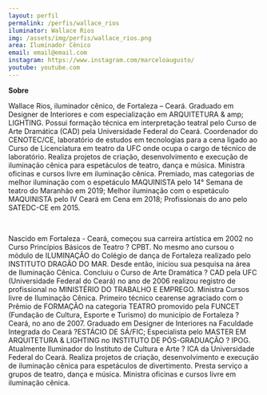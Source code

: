 ```yaml
---
layout: perfil
permalink: /perfis/wallace_rios
iluminator: Wallace Rios
img: /assets/img/perfis/wallace_rios.png
area: Iluminador Cênico
email: email@email.com
instagram: https://www.instagram.com/marceloaugusto/
youtube: youtube.com
---
```


**Sobre**

Wallace Rios, iluminador cênico, de Fortaleza – Ceará. Graduado em Designer de Interiores e com especialização em ARQUITETURA & amp; LIGHTING. Possui formação técnica em interpretação teatral pelo Curso de Arte Dramática (CAD) pela Universidade Federal do Ceará. Coordenador do CENOTEC/CE, laboratório de estudos em tecnologias para a cena ligado ao Curso de Licenciatura em teatro da UFC onde ocupa o cargo de técnico de laboratório. Realiza projetos de criação, desenvolvimento e execução de iluminação cênica para espetáculos de teatro, dança e música. Ministra oficinas e cursos livre em iluminação cênica. Premiado, mas categorias de melhor iluminação com o espetáculo MAQUINISTA pelo 14° Semana de teatro do Maranhão em 2019; Melhor iluminação com o espetáculo MAQUINISTA pelo IV Ceará em Cena em 2018; Profissionais do ano pelo SATEDC-CE em 2015.

<br>

Nascido em Fortaleza - Ceará, começou sua carreira artística em 2002 no Curso Princípios Básicos de Teatro ? CPBT. No mesmo ano cursou o módulo de ILUMINAÇÃO do Colégio de dança de Fortaleza realizado pelo INSTITUTO DRAGÃO DO MAR. Desde então, iniciou sua pesquisa na área de Iluminação Cênica. Concluiu o Curso de Arte Dramática ? CAD pela UFC (Universidade Federal do Ceará) no ano de 2006 realizou registro de profissional no MINISTÉRIO DO TRABALHO E EMPREGO. Ministra Cursos livre de Iluminação Cênica. Primeiro técnico cearense agraciado com o Prêmio de FORMAÇÃO na categoria TEATRO promovido pela FUNCET (Fundação de Cultura, Esporte e Turismo) do município de Fortaleza ? Ceará, no ano de 2007. Graduado em Designer de Interiores na Faculdade Integrada do Ceará ?ESTÁCIO DE SÁ/FIC; Especialista pelo MASTER EM ARQUITETURA & LIGHTING no INSTITUTO DE PÓS-GRADUAÇÃO ? IPOG. Atualmente Iluminador do Instituto de Cultura e Arte ? ICA da Universidade Federal do Ceará. Realiza projetos de criação, desenvolvimento e execução de iluminação cênica para espetáculos de divertimento. Presta serviço a grupos de teatro, dança e música. Ministra oficinas e cursos livre em iluminação cênica.
